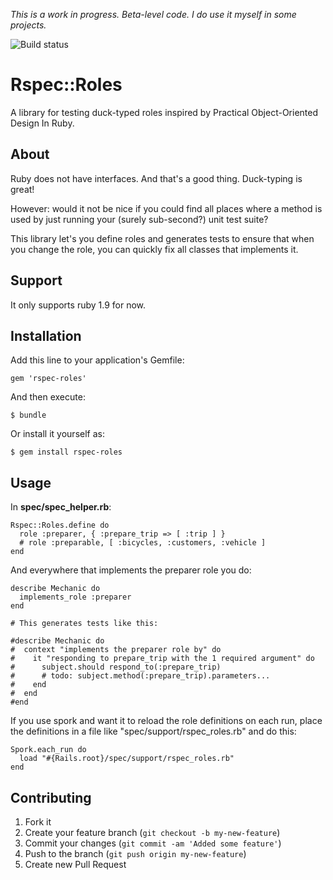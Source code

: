 *This is a work in progress. Beta-level code. I do use it myself in some projects.*

![Build status](https://secure.travis-ci.org/joakimk/rspec-roles.png)

# Rspec::Roles

A library for testing duck-typed roles inspired by Practical Object-Oriented Design In Ruby.

## About

Ruby does not have interfaces. And that's a good thing. Duck-typing is great!

However: would it not be nice if you could find all places where a method is used by just running your (surely sub-second?) unit test suite?

This library let's you define roles and generates tests to ensure that when you change the role, you can quickly fix all classes that implements it.

## Support

It only supports ruby 1.9 for now.

## Installation

Add this line to your application's Gemfile:

    gem 'rspec-roles'

And then execute:

    $ bundle

Or install it yourself as:

    $ gem install rspec-roles

## Usage

In **spec/spec_helper.rb**:

    Rspec::Roles.define do
      role :preparer, { :prepare_trip => [ :trip ] }
      # role :preparable, [ :bicycles, :customers, :vehicle ]
    end

And everywhere that implements the preparer role you do:

    describe Mechanic do
      implements_role :preparer
    end

    # This generates tests like this:

    #describe Mechanic do
    #  context "implements the preparer role by" do
    #    it "responding to prepare_trip with the 1 required argument" do
    #      subject.should respond_to(:prepare_trip)
    #      # todo: subject.method(:prepare_trip).parameters...
    #    end
    #  end
    #end

If you use spork and want it to reload the role definitions on each run, place the definitions in a file like "spec/support/rspec_roles.rb" and do this:

    Spork.each_run do
      load "#{Rails.root}/spec/support/rspec_roles.rb"
    end

## Contributing

1. Fork it
2. Create your feature branch (`git checkout -b my-new-feature`)
3. Commit your changes (`git commit -am 'Added some feature'`)
4. Push to the branch (`git push origin my-new-feature`)
5. Create new Pull Request
